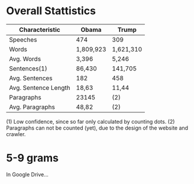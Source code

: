 # Overall Stattistics

Characteristic | Obama | Trump
---|---|---
Speeches | 474 | 309
Words | 1,809,923|1,621,310
Avg. Words| 3,396|5,246
Sentences(1)|86,430|141,705
Avg. Sentences|182|458
Avg. Sentence Length|18,63|11,44
Paragraphs|23145|(2)
Avg. Paragraphs|48,82|(2)

(1) Low confidence, since so far only calculated by counting dots.
(2) Paragraphs can not be counted (yet), due to the design of the website and crawler.

#  5-9 grams
In Google Drive...
